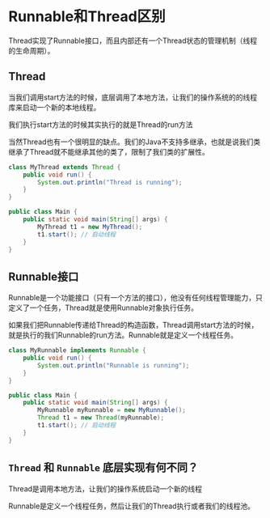 #  Runnable和Thread区别

Thread实现了Runnable接口，而且内部还有一个Thread状态的管理机制（线程的生命周期）。

## Thread

当我们调用start方法的时候，底层调用了本地方法，让我们的操作系统的的线程库来启动一个新的本地线程。

我们执行start方法的时候其实执行的就是Thread的run方法

当然Thread也有一个很明显的缺点。我们的Java不支持多继承，也就是说我们类继承了Thread就不能继承其他的类了，限制了我们类的扩展性。

~~~java
class MyThread extends Thread {
    public void run() {
        System.out.println("Thread is running");
    }
}

public class Main {
    public static void main(String[] args) {
        MyThread t1 = new MyThread();
        t1.start(); // 启动线程
    }
}
~~~



## Runnable接口

Runnable是一个功能接口（只有一个方法的接口），他没有任何线程管理能力，只定义了一个任务，Thread就是使用Runnable对象执行任务。

如果我们把Runnable传递给Thread的构造函数，Thread调用start方法的时候，就是执行的我们Runnable的run方法。Runnable就是定义一个线程任务。

~~~java
class MyRunnable implements Runnable {
    public void run() {
        System.out.println("Runnable is running");
    }
}

public class Main {
    public static void main(String[] args) {
        MyRunnable myRunnable = new MyRunnable();
        Thread t1 = new Thread(myRunnable);
        t1.start(); // 启动线程
    }
}
~~~

## `Thread` 和 `Runnable` 底层实现有何不同？

Thread是调用本地方法，让我们的操作系统启动一个新的线程

Runnable是定义一个线程任务，然后让我们的Thread执行或者我们的线程池。